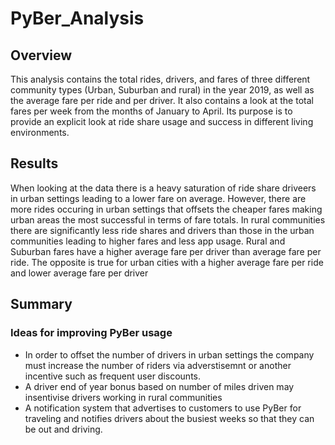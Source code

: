 # PyBer_Analysis
## Overview
This analysis contains the total rides, drivers, and fares of three different community types (Urban, Suburban and rural) in the year 2019, as well as the average fare per ride and per driver. It also contains a look at the total fares per week from the months of January to April. Its purpose is to provide an explicit look at ride share usage and success in different living environments.
## Results
When looking at the data there is a heavy saturation of ride share driveers in urban settings leading to a lower fare on average. However, there are more rides occuring in urban settings that offsets the cheaper fares making urban areas the most successful in terms of fare totals. In rural communities there are significantly less ride shares and drivers than those in the urban communities leading to higher fares and less app usage. Rural and Suburban fares have a higher average fare per driver than average fare per ride. The opposite is true for urban cities with a higher average fare per ride and lower average fare per driver
## Summary
### Ideas for improving PyBer usage
* In order to offset the number of drivers in urban settings the company must increase the number of riders via adverstisemnt or another incentive such as frequent user discounts. 
* A driver end of year bonus based on number of miles driven may insentivise drivers working in rural communities
* A notification system that advertises to customers to use PyBer for traveling and notifies drivers about the busiest weeks so that they can be out and driving.